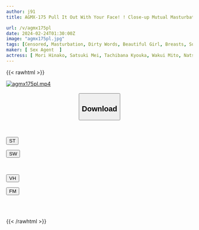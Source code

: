 ```yaml
---
author: j91
title: AGMX-175 Pull It Out With Your Face! ! Close-up Mutual Masturbation 2

url: /v/agmx175pl
date: 2024-02-24T01:30:00Z
image: "agmx175pl.jpg"
tags: [Censored, Masturbation, Dirty Words, Beautiful Girl, Breasts, Subjectivity	]
maker: [ Sex Agent  ]
actress: [ Mori Hinako, Satsuki Mei, Tachibana Kyouka, Wakui Mito, Natsume Remi, Yurizono Miori, Umino Hotaru  ,Uruki Sarara ]
---
```



{{< rawhtml >}}

<div class="video" data-videoid="Jw3wXLKB2RUj836">
    <a href="javascript:;">
        <img src="/v/agmx175pl/agmx175pl.jpg" width="WIDTH" height="HEIGHT" alt="agmx175pl.mp4" loading="lazy">
    </a>
</div>

<script type="text/javascript" src="https://j91.asia/asset/on-demand-st.js"></script>

<br>
  <link rel="stylesheet" href="https://j91.asia/asset/bs5.css">
  
  <center>
  <button class="btn btn-primary" type="button" data-bs-toggle="collapse" data-bs-target=".multi-collapse" aria-expanded="false" aria-controls="multiCollapseExample1 multiCollapseExample2"><h2>Download</h2></button></center>
</p>
<div class="row">
  <div class="col">
    <div class="collapse multi-collapse" id="multiCollapseExample1">
      <div class="card card-body">
	      	      <br>
<div class="buttons">  
<p><a href="https://streamtape.to/v/Jw3wXLKB2RUj836" target="_blank"><button class="btn-hover color-3"><i class="fa fa-download"></i> ST</button></a></p>
<p><a href="https://cdnwish.com/hg0twdba3vlm" target="_blank"><button class="btn-hover color-2"><i class="fa fa-download"></i> SW</button></a></p></div>
    </div>
  </div>
</div>
  <div class="col">
    <div class="collapse multi-collapse" id="multiCollapseExample2">
      <div class="card card-body">
	      <br>
<div class="buttons">
<p><a href="https://vidhidepro.com/f/8prb34owanh2"><button class="btn-hover color-9"><i class="fa fa-download"></i> VH</button></a></p>
<p><a href="https://filemoon.sx/d/n02yjs2u4vax"><button class="btn-hover color-8"><i class="fa fa-download"></i> FM</button></a></p></div>
<br><br>
      </div>
    </div>
  </div>
</div>

{{< /rawhtml >}}
